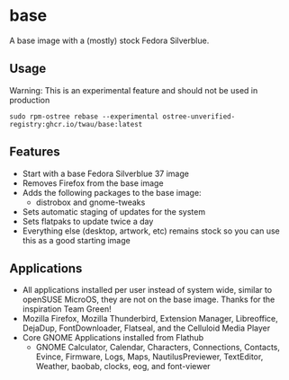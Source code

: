 # base

A base image with a (mostly) stock Fedora Silverblue.  

## Usage

Warning: This is an experimental feature and should not be used in production

    sudo rpm-ostree rebase --experimental ostree-unverified-registry:ghcr.io/twau/base:latest
  
## Features

- Start with a base Fedora Silverblue 37 image
- Removes Firefox from the base image
- Adds the following packages to the base image:
  - distrobox and gnome-tweaks
- Sets automatic staging of updates for the system
- Sets flatpaks to update twice a day
- Everything else (desktop, artwork, etc) remains stock so you can use this as a good starting image

## Applications

- All applications installed per user instead of system wide, similar to openSUSE MicroOS, they are not on the base image. Thanks for the inspiration Team Green!
- Mozilla Firefox, Mozilla Thunderbird, Extension Manager, Libreoffice, DejaDup, FontDownloader, Flatseal, and the Celluloid Media Player
- Core GNOME Applications installed from Flathub
  - GNOME Calculator, Calendar, Characters, Connections, Contacts, Evince, Firmware, Logs, Maps, NautilusPreviewer, TextEditor, Weather, baobab, clocks, eog, and font-viewer
  

